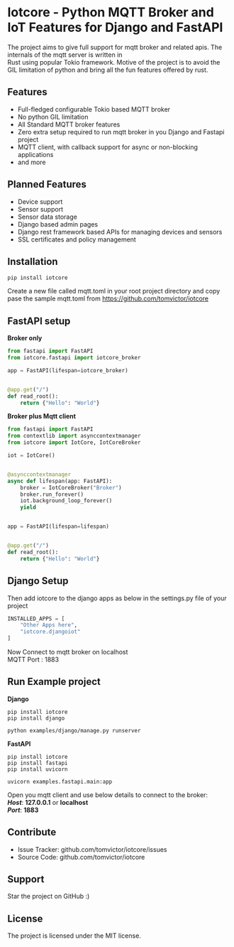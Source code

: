 # Iotcore - Python MQTT Broker and IoT Features for Django and FastAPI

The project aims to give full support for mqtt broker and related apis. The internals of the mqtt server is  written in  
Rust using popular Tokio framework. Motive of the project is to avoid the GIL limitation of python and bring all the  fun features offered by rust.

## Features

* Full-fledged configurable Tokio based MQTT broker
* No python GIL limitation
* All Standard MQTT broker features
* Zero extra setup required to run mqtt broker in you Django and Fastapi project
* MQTT client, with callback support for async or non-blocking applications
* and more

## Planned Features

* Device support
* Sensor support
* Sensor data storage
* Django based admin pages
* Django rest framework based APIs for managing devices and sensors
* SSL certificates and policy management

## Installation

```
pip install iotcore
```

Create a new file called mqtt.toml in your root project directory and copy pase the sample mqtt.toml from
https://github.com/tomvictor/iotcore


## FastAPI setup

**Broker only**

```python
from fastapi import FastAPI
from iotcore.fastapi import iotcore_broker

app = FastAPI(lifespan=iotcore_broker)


@app.get("/")
def read_root():
    return {"Hello": "World"}

```

**Broker plus Mqtt client**

```python
from fastapi import FastAPI
from contextlib import asynccontextmanager
from iotcore import IotCore, IotCoreBroker

iot = IotCore()


@asynccontextmanager
async def lifespan(app: FastAPI):
    broker = IotCoreBroker("Broker")
    broker.run_forever()
    iot.background_loop_forever()
    yield


app = FastAPI(lifespan=lifespan)


@app.get("/")
def read_root():
    return {"Hello": "World"}

```


## Django Setup

Then add iotcore to the django apps as below in the settings.py file of your project
```python
INSTALLED_APPS = [
    "Other Apps here",
    "iotcore.djangoiot"
]
```

Now Connect to mqtt broker on localhost  
MQTT Port : 1883

## Run Example project


**Django**

```shell
pip install iotcore
pip install django

python examples/django/manage.py runserver
```

**FastAPI**

```shell
pip install iotcore
pip install fastapi
pip install uvicorn

uvicorn examples.fastapi.main:app
```

Open you mqtt client and use below details to connect to the broker:  
**_Host_**: **127.0.0.1** or  **localhost**  
**_Port_**: **1883**

## Contribute

- Issue Tracker: github.com/tomvictor/iotcore/issues
- Source Code: github.com/tomvictor/iotcore

## Support

Star the project on GitHub :)

## License

The project is licensed under the MIT license.
